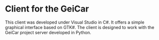 # Client for the GeiCar

This client was developed under Visual Studio in C#. It offers a simple graphical interface based on GTK#. The client is designed to work with the GeiCar project server developed in Python.